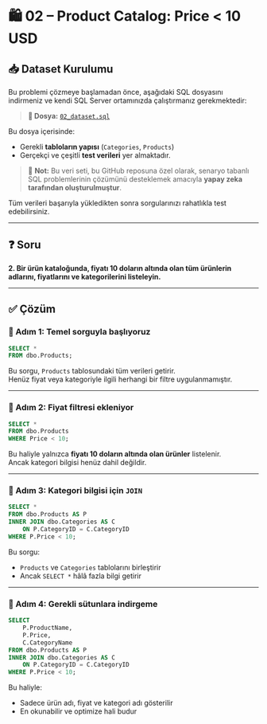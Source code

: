 # 🛍️ 02 – Product Catalog: Price < 10 USD

## 📥 Dataset Kurulumu

Bu problemi çözmeye başlamadan önce, aşağıdaki SQL dosyasını indirmeniz ve kendi SQL Server ortamınızda çalıştırmanız gerekmektedir:

> **🎯 Dosya:** [`02_dataset.sql`](./02_dataset.sql)

Bu dosya içerisinde:
- Gerekli **tabloların yapısı** (`Categories`, `Products`)
- Gerçekçi ve çeşitli **test verileri**
yer almaktadır.

> 🧠 **Not:** Bu veri seti, bu GitHub reposuna özel olarak, senaryo tabanlı SQL problemlerinin çözümünü desteklemek amacıyla **yapay zeka tarafından oluşturulmuştur**.

Tüm verileri başarıyla yükledikten sonra sorgularınızı rahatlıkla test edebilirsiniz.

---

## ❓ Soru

**2. Bir ürün kataloğunda, fiyatı 10 doların altında olan tüm ürünlerin adlarını, fiyatlarını ve kategorilerini listeleyin.**

---

## ✅ Çözüm

### 🧩 Adım 1: Temel sorguyla başlıyoruz

```sql
SELECT * 
FROM dbo.Products;
```

Bu sorgu, `Products` tablosundaki tüm verileri getirir.  
Henüz fiyat veya kategoriyle ilgili herhangi bir filtre uygulanmamıştır.

---

### 🧩 Adım 2: Fiyat filtresi ekleniyor

```sql
SELECT * 
FROM dbo.Products
WHERE Price < 10;
```

Bu haliyle yalnızca **fiyatı 10 doların altında olan ürünler** listelenir.  
Ancak kategori bilgisi henüz dahil değildir.

---

### 🧩 Adım 3: Kategori bilgisi için `JOIN`

```sql
SELECT * 
FROM dbo.Products AS P
INNER JOIN dbo.Categories AS C
    ON P.CategoryID = C.CategoryID
WHERE P.Price < 10;
```

Bu sorgu:
- `Products` ve `Categories` tablolarını birleştirir
- Ancak `SELECT *` hâlâ fazla bilgi getirir

---

### 🧩 Adım 4: Gerekli sütunlara indirgeme

```sql
SELECT 
    P.ProductName,
    P.Price,
    C.CategoryName
FROM dbo.Products AS P
INNER JOIN dbo.Categories AS C
    ON P.CategoryID = C.CategoryID
WHERE P.Price < 10;
```

Bu haliyle:
- Sadece ürün adı, fiyat ve kategori adı gösterilir
- En okunabilir ve optimize hali budur
